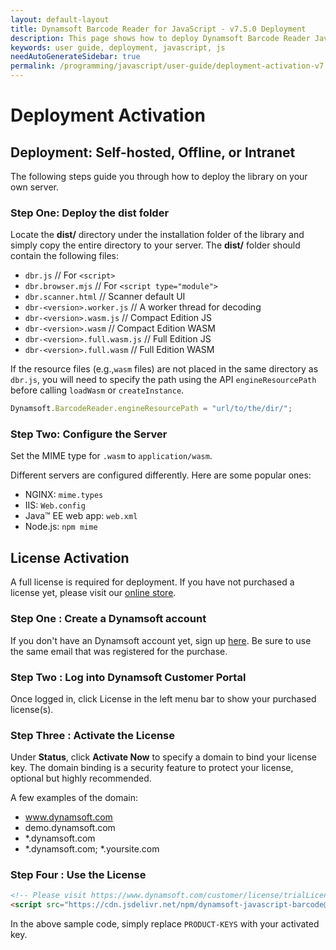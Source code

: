 ```yaml
---
layout: default-layout
title: Dynamsoft Barcode Reader for JavaScript - v7.5.0 Deployment
description: This page shows how to deploy Dynamsoft Barcode Reader JavaScript SDK on your own server.
keywords: user guide, deployment, javascript, js
needAutoGenerateSidebar: true
permalink: /programming/javascript/user-guide/deployment-activation-v7.5.0.html
---
```


# Deployment Activation

## Deployment: Self-hosted, Offline, or Intranet 

The following steps guide you through how to deploy the library on your own server.

### Step One: Deploy the dist folder

Locate the **dist/** directory under the installation folder of the library and simply copy the entire directory to your server. The **dist/** folder should contain the following files:

- `dbr.js` // For `<script>`
- `dbr.browser.mjs` // For `<script type="module">`
- `dbr.scanner.html` // Scanner default UI
- `dbr-<version>.worker.js` // A worker thread for decoding
- `dbr-<version>.wasm.js` // Compact Edition JS
- `dbr-<version>.wasm` // Compact Edition WASM
- `dbr-<version>.full.wasm.js` // Full Edition JS
- `dbr-<version>.full.wasm` // Full Edition WASM

If the resource files (e.g.,`wasm` files) are not placed in the same directory as `dbr.js`, you will need to specify the path using the API `engineResourcePath` before calling `loadWasm` or `createInstance`.

```javascript
Dynamsoft.BarcodeReader.engineResourcePath = "url/to/the/dir/";
```

### Step Two: Configure the Server

Set the MIME type for `.wasm` to `application/wasm`.

Different servers are configured differently. Here are some popular ones:

- NGINX: `mime.types`
- IIS: `Web.config`
- Java™ EE web app: `web.xml`
- Node.js: `npm mime`

## License Activation

A full license is required for deployment. If you have not purchased a license yet, please visit our [online store](https://www.dynamsoft.com/store/dynamsoft-barcode-reader/).

### Step One : Create a Dynamsoft account

If you don't have an Dynamsoft account yet, sign up [here](https://www.dynamsoft.com/api-common/Regist/Regist). Be sure to use the same email that was registered for the purchase.

### Step Two : Log into Dynamsoft Customer Portal

Once logged in, click License in the left menu bar to show your purchased license(s).

### Step Three : Activate the License

Under **Status**, click **Activate Now** to specify a domain to bind your license key. The domain binding is a security feature to protect your license, optional but highly recommended.

A few examples of the domain:

- www.dynamsoft.com
- demo.dynamsoft.com
- *.dynamsoft.com
- *.dynamsoft.com; *.yoursite.com

### Step Four : Use the License

```html
<!-- Please visit https://www.dynamsoft.com/customer/license/trialLicense?utm_source=guide&product=dbr&package=js to get a trial license. -->
<script src="https://cdn.jsdelivr.net/npm/dynamsoft-javascript-barcode@7.5.0-v1/dist/dbr.js" data-productKeys="PRODUCT-KEYS"></script>
```

In the above sample code, simply replace `PRODUCT-KEYS` with your activated key.

